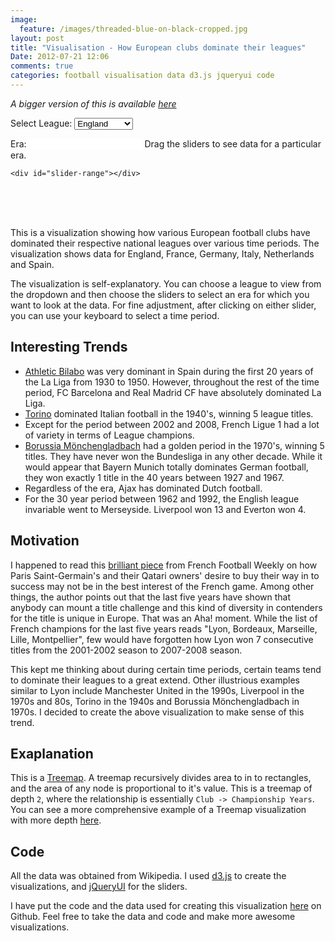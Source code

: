 ```yaml
---
image:
  feature: /images/threaded-blue-on-black-cropped.jpg
layout: post
title: "Visualisation - How European clubs dominate their leagues"
Date: 2012-07-21 12:06
comments: true
categories: football visualisation data d3.js jqueryui code
---
```

*A bigger version of this is available [here](/visualizations/league_champions/index.html)*
<script type="text/javascript" src="/visualizations/league_champions/d3.v2.min.js"></script>
<script type="text/javascript" src="/visualizations/league_champions/champions.js"></script>
<link type="text/css" href="/visualizations/league_champions/jqueryui/css/ui-lightness/jquery-ui-1.8.21.custom.css" rel="stylesheet" />
<script type="text/javascript" src="/visualizations/league_champions/jqueryui/js/jquery-1.7.2.min.js"></script>
<script type="text/javascript" src="/visualizations/league_champions/jqueryui/js/jquery-ui-1.8.21.custom.min.js"></script>
<link rel="stylesheet" href="/visualizations/league_champions/champions.css" type="text/css"
media="screen" title="no title" charset="utf-8"/>

<div id="league">Select League:
  <select id="leagueselect">
    <option value="england">England</option>
    <option value="france">France</option>
    <option value="germany">Germany</option>
    <option value="italy">Italy</option>
    <option value="netherlands">Netherlands</option>
    <option value="spain">Spain</option>
  </select>
</div>
<div id="slider">
  <div class="slidercontrols">
    <p>
      <label for="era">Era:</label>
      <input type="text" id="era" style="border:0; color:#000000;" readonly="redonly"/>
      Drag the sliders to see data for a particular era.
    </p>

    <div id="slider-range"></div>
  </div>
  <br/>
  <div id="champions">
  </div>
  <script type="text/javascript">
    drawEvrything(600, 400);
  </script>
</div>
<br />
<br />

<!--more-->

This is a visualization showing how various European football clubs have
dominated their respective national leagues over various time
periods. The visualization shows data for England, France, Germany,
Italy, Netherlands and Spain.

The visualization is self-explanatory. You can choose a league to view
from the dropdown and then choose the sliders to select an era for which you want to look
at the data. For fine adjustment, after clicking on either slider, you
can use your keyboard to select a time period.

## Interesting Trends
* [Athletic Bilabo](http://en.wikipedia.org/wiki/Athletic_Bilbao) was very dominant in Spain during the first 20 years
  of the La Liga from 1930 to 1950. However, throughout the rest of the
  time period, FC Barcelona and Real Madrid CF have absolutely dominated
  La Liga.
* [Torino](http://en.wikipedia.org/wiki/Torino_F.C.) dominated Italian
  football in the 1940's, winning 5 league titles.
* Except for the period between 2002 and 2008, French Ligue 1 had a lot
  of variety in terms of League champions.
* [Borussia Mönchengladbach](https://en.wikipedia.org/wiki/Borussia_M%C3%B6nchengladbach)
  had a golden period in the 1970's, winning 5 titles. They have never
  won the Bundesliga in any other decade. While it would appear that
  Bayern Munich totally dominates German football, they won exactly 1
  title in the 40 years between 1927 and 1967.
* Regardless of the era, Ajax has dominated Dutch football.
* For the 30 year period between 1962 and 1992, the English league
  invariable went to Merseyside. Liverpool won 13 and Everton won 4.

## Motivation
I happened to read this
[brilliant piece](http://frenchfootballweekly.com/2012/07/13/paris-saint-germain-forget-the-fans-its-all-about-winning/)
from French Football Weekly on how Paris Saint-Germain's and their
Qatari owners' desire to buy their way in to success may not be in the
best interest of the French game. Among other things, the author points
out that the last five years have shown that anybody can mount a title
challenge and this kind of diversity in contenders for the title is
unique in Europe. That was an Aha! moment. While the list of French
champions for the last five years reads "Lyon, Bordeaux, Marseille,
Lille, Montpellier", few would have forgotten how Lyon won 7 consecutive
titles from the 2001-2002 season to 2007-2008 season.

This kept me thinking about during certain time periods, certain teams
tend to dominate their leagues to a great extend. Other illustrious
examples similar to Lyon include Manchester United in the 1990s,
Liverpool in the 1970s and 80s, Torino in the 1940s and Borussia
Mönchengladbach in 1970s. I decided to create the above visualization to
make sense of this trend.

## Exaplanation
This is a [Treemap](http://en.wikipedia.org/wiki/Treemapping). A treemap
recursively divides area to in to rectangles, and the area of any node
is proportional to it's value. This is a treemap of depth `2`, where the
relationship is essentially `Club -> Championship Years`. You can see a
more comprehensive example of a Treemap visualization with more depth [here](http://mbostock.github.com/d3/ex/treemap.html).

## Code
All the data was obtained from Wikipedia. I used
[d3.js](http://d3js.org) to create the visualizations, and
[jQueryUI](http://jqueryui.com/demos/slider/) for the sliders.

I have put the code and the data used for creating this visualization
[here](https://github.com/sdqali/league_champions) on Github. Feel free
to take the data and code and make more awesome visualizations.
